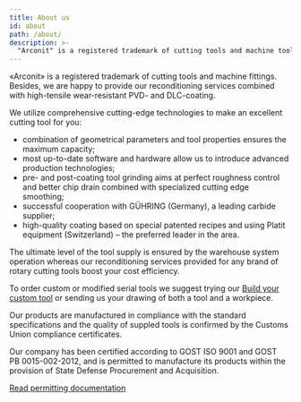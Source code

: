 ```yaml
---
title: About us
id: about
path: /about/
description: >-
  "Arconit" is a registered trademark of cutting tools and machine tooling. Our organization has been certified according to GOST ISO 9001 and GOST RV 0015-002-2012 and has the right to manufacture products within the framework of the state defense order.
---
```


<div class="flex-row">
<section class="col-lg-16">
«Arconit» is a registered trademark of cutting tools and machine fittings. Besides, we are happy to provide our reconditioning services combined with high-tensile wear-resistant PVD- and DLC-coating.

We utilize comprehensive cutting-edge technologies to make an excellent cutting tool for you:

*	combination of geometrical parameters and tool properties ensures the maximum capacity;
*	most up-to-date software and hardware allow us to introduce advanced production technologies;
*	pre- and post-coating tool grinding aims at perfect roughness control and better chip drain combined with specialized cutting edge smoothing;
*	successful cooperation with GÜHRING (Germany), a leading carbide supplier;
*	high-quality coating based on special patented recipes and using Platit equipment (Switzerland) – the preferred leader in the area.

The ultimate level of the tool supply is ensured by the warehouse system operation whereas our reconditioning services provided for any brand of rotary cutting tools boost your cost efficiency. 

To order custom or modified serial tools we suggest trying our [Build your custom tool](/catalog/custom/) or sending us your drawing of both a tool and a workpiece.

<section class="col-lg-8">
Our products are manufactured in compliance with the standard specifications and the quality of suppled tools is confirmed by the Customs Union compliance certificates.  

Our company has been certified according to GOST ISO 9001 and GOST РВ 0015-002-2012, and is permitted to manufacture its products within the provision of State Defense Procurement and Acquisition.

[Read permitting documentation](/disclosure/)
</section>
</div>